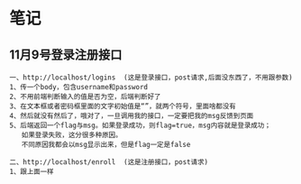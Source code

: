 # 笔记

## 11月9号登录注册接口
    一、http://localhost/logins  (这是登录接口，post请求,后面没东西了，不用跟参数)
    1、传一个body，包含username和password
    2、不用前端判断输入的值是否为空，后端判断好了
    3、在文本框或者密码框里面的文字初始值是“”，就两个符号，里面啥都没有
    4、然后就没有然后了，哦对了，一旦调用我的接口，一定要把我的msg反馈到页面
    5、后端返回一个flag与msg。如果登录成功，则flag=true，msg内容就是登录成功；
       如果登录失败，这分很多种原因。
       不同原因我都会以msg显示出来，但是flag一定是false

    二、http://localhost/enroll  (这是注册接口，post请求)
    1、跟上面一样
    

